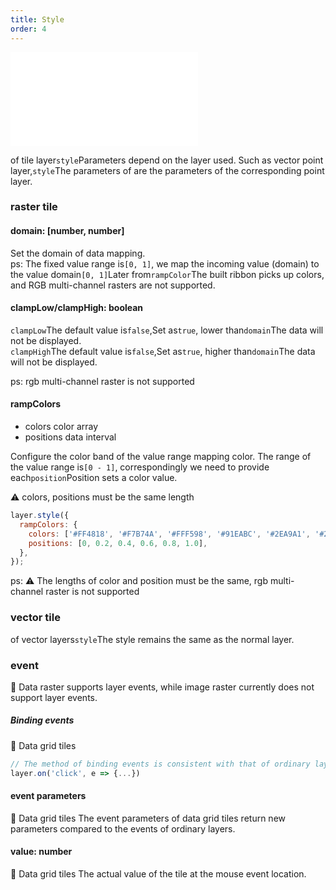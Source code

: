 ```yaml
---
title: Style
order: 4
---
```


<embed src="@/docs/api/common/style.md"></embed>

of tile layer`style`Parameters depend on the layer used. Such as vector point layer,`style`The parameters of are the parameters of the corresponding point layer.

### raster tile

#### domain: \[number, number]

Set the domain of data mapping.\
ps: The fixed value range is`[0, 1]`, we map the incoming value (domain) to the value domain`[0, 1]`Later from`rampColor`The built ribbon picks up colors, and RGB multi-channel rasters are not supported.

#### clampLow/clampHigh: boolean

`clampLow`The default value is`false`,Set as`true`, lower than`domain`The data will not be displayed.\
`clampHigh`The default value is`false`,Set as`true`, higher than`domain`The data will not be displayed.

ps: rgb multi-channel raster is not supported

#### rampColors

- colors color array
- positions data interval

Configure the color band of the value range mapping color. The range of the value range is`[0 - 1]`, correspondingly we need to provide each`position`Position sets a color value.

⚠️ colors, positions must be the same length

```javascript
layer.style({
  rampColors: {
    colors: ['#FF4818', '#F7B74A', '#FFF598', '#91EABC', '#2EA9A1', '#206C7C'],
    positions: [0, 0.2, 0.4, 0.6, 0.8, 1.0],
  },
});
```

ps: ⚠️ The lengths of color and position must be the same, rgb multi-channel raster is not supported

### vector tile

of vector layers`style`The style remains the same as the normal layer.

### event

🌟 Data raster supports layer events, while image raster currently does not support layer events.

##### Binding events

🌟 Data grid tiles

```javascript
// The method of binding events is consistent with that of ordinary layers.
layer.on('click', e => {...})
```

#### event parameters

🌟 Data grid tiles
The event parameters of data grid tiles return new parameters compared to the events of ordinary layers.

#### value: number

🌟 Data grid tiles
The actual value of the tile at the mouse event location.

